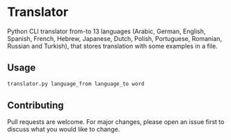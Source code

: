 # Translator

Python CLI translator from-to 13 languages (Arabic, German, English, Spanish, French, Hebrew, Japanese, Dutch, Polish, Portuguese, Romanian, Russian and Turkish), that stores translation with some examples in a file.

## Usage

```bash
translator.py language_from language_to word
```

## Contributing

Pull requests are welcome. For major changes, please open an issue first to discuss what you would like to change.
